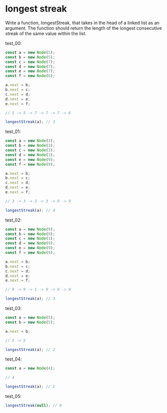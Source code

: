 # longest streak

Write a function, longestStreak, that takes in the head of a linked list as an argument. The function should return the length of the longest consecutive streak of the same value within the list.

test_00:
```js
const a = new Node(5);
const b = new Node(5);
const c = new Node(7);
const d = new Node(7);
const e = new Node(7);
const f = new Node(6);

a.next = b;
b.next = c;
c.next = d;
d.next = e;
e.next = f;

// 5 -> 5 -> 7 -> 7 -> 7 -> 6

longestStreak(a); // 3
```

test_01:
```js
const a = new Node(3);
const b = new Node(3);
const c = new Node(3);
const d = new Node(3);
const e = new Node(9);
const f = new Node(9);

a.next = b;
b.next = c;
c.next = d;
d.next = e;
e.next = f;

// 3 -> 3 -> 3 -> 3 -> 9 -> 9

longestStreak(a); // 4
```

test_02:
```js
const a = new Node(9);
const b = new Node(9);
const c = new Node(1);
const d = new Node(9);
const e = new Node(9);
const f = new Node(9);

a.next = b;
b.next = c;
c.next = d;
d.next = e;
e.next = f;

// 9 -> 9 -> 1 -> 9 -> 9 -> 9

longestStreak(a); // 3
```

test_03:
```js
const a = new Node(5);
const b = new Node(5);

a.next = b;

// 5 -> 5

longestStreak(a); // 2
```

test_04:
```js
const a = new Node(4);

// 4

longestStreak(a); // 1
```

test_05:
```js
longestStreak(null); // 0
```
